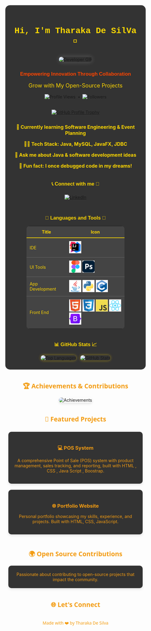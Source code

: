 <div align="center" style="background-color: #333; border-radius: 15px; padding: 30px; margin: 20px;">
  <h1 style="color: #FFD700; font-family: 'Courier New', Courier, monospace;">
    Hi, I'm Tharaka De SilVa 🦥
  </h1>
  
  <img src="https://media3.giphy.com/media/v1.Y2lkPTc5MGI3NjExZzI0cWx5NG4zczB5aDRwODA4dTdlNnBqazliaWJtbGdscWs1dGlzYiZlcD12MV9pbnRlcm5hbF9naWZfYnlfaWQmY3Q9Zw/xUPGcC4A6ElcqtUJck/giphy.webp" alt="Developer GIF" width="800" style="border-radius: 10px; margin-top: 20px; box-shadow: 0px 0px 15px rgba(255, 255, 255, 0.2);" />

  <h3 style="color: #FF4500; font-family: Arial, sans-serif; font-weight: bold; margin-top: 30px;">
    Empowering Innovation Through Collaboration
  </h3>
  
  <p style="color: #FFD700; font-size: 18px;">
    Grow with My Open-Source Projects
  </p>
  
  <p>
    <img src="https://komarev.com/ghpvc/?username=dasunwijayathilaka&label=Profile%20views&color=FF4500&style=flat" alt="Profile Views" />
    &nbsp;•&nbsp;
    <img src="https://img.shields.io/github/followers/dasunwijayathilaka?label=Followers&color=FF4500&style=flat" alt="Followers" />
  </p>

  <a href="https://github.com/ryo-ma/github-profile-trophy">
    <img src="https://github-profile-trophy.vercel.app/?username=dasunwijayathilaka&theme=onedark&no-frame=true&column=6&margin-w=10&margin-h=10" alt="GitHub Profile Trophy" style="margin-top: 20px;" />
  </a>

  <div style="color: #FFD700; font-weight: bold; font-size: 16px; margin-top: 30px;">
    <p>🍁 Currently learning Software Engineering & Event Planning</p>
    <p>👨‍💻 Tech Stack: Java, MySQL, JavaFX, JDBC</p>
    <p>🙏 Ask me about Java & software development ideas</p>
    <p>🎈 Fun fact: I once debugged code in my dreams!</p>
  </div>

  <h3 style="color: #FFD700; font-family: Arial, sans-serif; font-weight: bold; margin-top: 40px;">📞 Connect with me 🤙</h3>
  <div>
    <a href="https://linkedin.com/in/dasun-de-silva" target="blank">
      <img src="https://raw.githubusercontent.com/rahuldkjain/github-profile-readme-generator/master/src/images/icons/Social/linked-in-alt.svg" alt="LinkedIn" width="40" style="margin: 10px;" />
    </a>
  
  </div>

  <h3 style="color: #FFD700; font-family: Arial, sans-serif; font-weight: bold; margin-top: 40px;">🦥 Languages and Tools 🫏</h3>
  <table align="center" style="border-collapse: collapse; width: 80%; background-color: #444; color: #FFD700; border-radius: 10px; margin-top: 10px;">
    <tr>
      <th style="padding: 10px; border-bottom: 2px solid #FFD700;">Title</th>
      <th style="padding: 10px; border-bottom: 2px solid #FFD700;">Icon</th>
    </tr>
    <tr>
      <td style="padding: 10px; border-top: 1px solid #666;">IDE</td>
      <td style="padding: 10px; border-top: 1px solid #666;">
        <img src="https://raw.githubusercontent.com/devicons/devicon/master/icons/intellij/intellij-original.svg" alt="IntelliJ" width="40" />
      </td>
    </tr>
    <tr>
      <td style="padding: 10px; border-top: 1px solid #666;">UI Tools</td>
      <td style="padding: 10px; border-top: 1px solid #666;">
        <img src="https://raw.githubusercontent.com/devicons/devicon/master/icons/figma/figma-original.svg" alt="Figma" width="40" />
        <img src="https://raw.githubusercontent.com/devicons/devicon/master/icons/photoshop/photoshop-plain.svg" alt="Photoshop" width="40" />
      </td>
    </tr>
    <tr>
      <td style="padding: 10px; border-top: 1px solid #666;">App Development</td>
      <td style="padding: 10px; border-top: 1px solid #666;">
        <img src="https://raw.githubusercontent.com/devicons/devicon/master/icons/java/java-original.svg" alt="Java" width="40" />
        <img src="https://raw.githubusercontent.com/devicons/devicon/master/icons/python/python-original.svg" alt="Python" width="40" />
        <img src="https://raw.githubusercontent.com/devicons/devicon/master/icons/c/c-original.svg" alt="C" width="40" />
      </td>
    </tr>
    <tr>
      <td style="padding: 10px; border-top: 1px solid #666;">Front End</td>
      <td style="padding: 10px; border-top: 1px solid #666;">
        <img src="https://raw.githubusercontent.com/devicons/devicon/master/icons/html5/html5-original.svg" alt="HTML5" width="40" />
        <img src="https://raw.githubusercontent.com/devicons/devicon/master/icons/css3/css3-original.svg" alt="CSS3" width="40" />
        <img src="https://raw.githubusercontent.com/devicons/devicon/master/icons/javascript/javascript-original.svg" alt="JavaScript" width="40" />
        <img src="https://raw.githubusercontent.com/devicons/devicon/master/icons/react/react-original.svg" alt="React" width="40" />
        <img src="https://raw.githubusercontent.com/devicons/devicon/master/icons/bootstrap/bootstrap-original.svg" alt="Bootstrap" width="40" />
      </td>
    </tr>
  </table>

  <h3 style="color: #FFD700; font-family: Arial, sans-serif; font-weight: bold; margin-top: 40px;">📊 GitHub Stats 📈</h3>
  <div style="margin-top: 20px;">
    <img src="https://github-readme-stats.vercel.app/api/top-langs?username=dasunwijayathilaka&show_icons=true&locale=en&layout=compact&theme=radical&hide_border=true" alt="Top Languages" style="margin-right: 10px; border-radius: 10px; box-shadow: 0px 0px 10px rgba(255, 215, 0, 0.5);" />
    <img src="https://github-readme-stats.vercel.app/api?username=dasunwijayathilaka&show_icons=true&locale=en&theme=radical&hide_border=true" alt="GitHub Stats" style="border-radius: 10px; box-shadow: 0px 0px 10px rgba(255, 215, 0, 0.5);" />
  </div>
</div>




<!-- Achievements Section -->
<h2 align="center" style="color: #F39C12; font-family: 'Segoe UI', sans-serif; font-weight: bold; margin-top: 40px;">🏆 Achievements & Contributions</h2>
<p align="center">
  <img src="https://github-profile-trophy.vercel.app/?username=dasunwijayathilaka&theme=gruvbox&no-frame=true&column=4" alt="Achievements" style="border-radius: 10px; box-shadow: 0px 4px 8px rgba(0, 0, 0, 0.1);" />
</p>

<!-- Projects Section -->
<h2 align="center" style="color: #F39C12; font-family: 'Segoe UI', sans-serif; font-weight: bold; margin-top: 40px;">📂 Featured Projects</h2>
<div align="center" style="display: flex; flex-direction: column; align-items: center;">
  <div style="width: 80%; background-color: #333; color: #F39C12; padding: 20px; margin: 10px 0; border-radius: 10px; box-shadow: 0px 4px 8px rgba(0, 0, 0, 0.1);">
    <h3>💻 POS System</h3>
    <p>A comprehensive Point of Sale (POS) system with product management, sales tracking, and reporting, built with HTML , CSS , Java Script , Boostrap.</p>

  </div>
  <div style="width: 80%; background-color: #333; color: #F39C12; padding: 20px; margin: 10px 0; border-radius: 10px; box-shadow: 0px 4px 8px rgba(0, 0, 0, 0.1);">
    <h3>🌐 Portfolio Website</h3>
    <p>Personal portfolio showcasing my skills, experience, and projects. Built with HTML, CSS, JavaScript.</p>
  </div>
</div>

<!-- Contributions Section -->
<h2 align="center" style="color: #F39C12; font-family: 'Segoe UI', sans-serif; font-weight: bold; margin-top: 40px;">🌍 Open Source Contributions</h2>
<p align="center" style="background-color: #333; color: #F39C12; padding: 20px; border-radius: 10px; width: 80%; margin: auto; box-shadow: 0px 4px 8px rgba(0, 0, 0, 0.1);">
  Passionate about contributing to open-source projects that impact the community.<br>
</p>

<!-- Connect Section -->
<h2 align="center" style="color: #F39C12; font-family: 'Segoe UI', sans-serif; font-weight: bold; margin-top: 40px;">🌐 Let's Connect</h2>
<p align="center">
</p>

<!-- Footer -->
<p align="center" style="color: #F39C12; font-family: 'Segoe UI', sans-serif; font-size: 14px; padding: 20px;">
  Made with ❤️ by Tharaka De Silva
</p>
